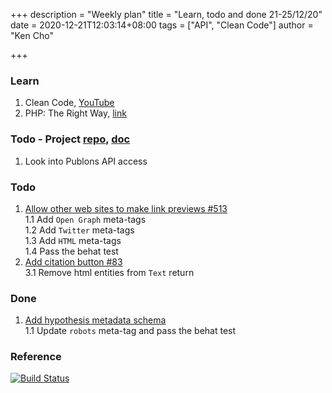 +++
description = "Weekly plan"
title = "Learn, todo and done 21-25/12/20"
date = 2020-12-21T12:03:14+08:00
tags = ["API", "Clean Code"]
author = "Ken Cho"

+++  
### Learn
1. Clean Code, [YouTube](https://www.youtube.com/watch?v=7EmboKQH8lM)
2. PHP: The Right Way, [link](https://phptherightway.com/)

### Todo - Project [repo](https://github.com/kencho51/mint_doi), [doc](https://docs.google.com/document/d/1CopK9e9QclOd91WRN1LREEBefMDb5cWoHiElj3IfKLc/edit#)
1. Look into Publons API access


### Todo
1. [Allow other web sites to make link previews #513](https://github.com/gigascience/gigadb-website/issues/513)  
   1.1 Add `Open Graph` meta-tags  
   1.2 Add `Twitter` meta-tags  
   1.3 Add `HTML` meta-tags  
   1.4 Pass the behat test
3. [Add citation button #83](https://github.com/gigascience/gigadb-website/pull/521)  
    3.1 Remove html entities from `Text` return  
   

### Done
1. [Add hypothesis metadata schema](https://github.com/gigascience/gigadb-website/pull/516)  
   1.1 Update `robots` meta-tag and pass the behat test

### Reference


[![Build Status](https://travis-ci.org/kencho51/gigathing.svg?branch=master)](https://travis-ci.org/kencho51/gigathing)


